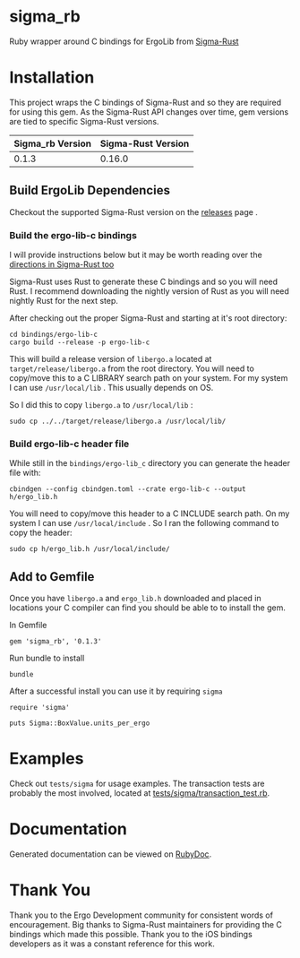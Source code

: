 # sigma_rb
Ruby wrapper around C bindings for ErgoLib from [Sigma-Rust](https://github.com/ergoplatform/sigma-rust)

# Installation
This project wraps the C bindings of Sigma-Rust and so they are required for using this gem. As the Sigma-Rust API changes over time, gem versions are tied to specific Sigma-Rust versions.

| Sigma_rb Version | Sigma-Rust Version |
| ---------------- | -------------------|
| 0.1.3            | 0.16.0             |


## Build ErgoLib Dependencies
Checkout the supported Sigma-Rust version on the [releases](https://github.com/ergoplatform/sigma-rust/releases) page .

### Build the ergo-lib-c bindings
I will provide instructions below but it may be worth reading over the [directions in Sigma-Rust too](https://github.com/ergoplatform/sigma-rust/tree/develop/bindings/ergo-lib-c)  

Sigma-Rust uses Rust to generate these C bindings and so you will need Rust. I recommend downloading the nightly version of Rust as you will need nightly Rust for the next step.   

After checking out the proper Sigma-Rust and starting at it's root directory:
```
cd bindings/ergo-lib-c
cargo build --release -p ergo-lib-c
```

This will build a release version of `libergo.a` located at `target/release/libergo.a` from the root directory.  You will need to copy/move this to a C LIBRARY search path on your system. For my system I can use `/usr/local/lib` . This usually depends on OS.   

So I did this to copy `libergo.a` to `/usr/local/lib` :  
```
sudo cp ../../target/release/libergo.a /usr/local/lib/
```  

### Build ergo-lib-c header file
While still in the `bindings/ergo-lib_c` directory you can generate the header file with:
```
cbindgen --config cbindgen.toml --crate ergo-lib-c --output h/ergo_lib.h
```

You will need to copy/move this header to a C INCLUDE search path. On my system I can use `/usr/local/include` . So I ran the following command to copy the header:  
```  
sudo cp h/ergo_lib.h /usr/local/include/
```

## Add to Gemfile
Once you have `libergo.a` and `ergo_lib.h` downloaded and placed in locations your C compiler can find you should be able to to install the gem.  

In Gemfile
```
gem 'sigma_rb', '0.1.3'
```

Run bundle to install
```
bundle
```

After a successful install you can use it by requiring `sigma`  
```
require 'sigma'

puts Sigma::BoxValue.units_per_ergo
```

# Examples
Check out `tests/sigma` for usage examples. The transaction tests are probably the most involved, located at [tests/sigma/transaction_test.rb](https://github.com/thedlop/sigma_rb/blob/master/tests/sigma/transaction_test.rb).  

# Documentation
Generated documentation can be viewed on [RubyDoc](https://www.rubydoc.info/gems/sigma_rb). 

# Thank You
Thank you to the Ergo Development community for consistent words of encouragement. Big thanks to Sigma-Rust maintainers for providing the C bindings which made this possible. Thank you to the iOS bindings developers as it was a constant reference for this work.
